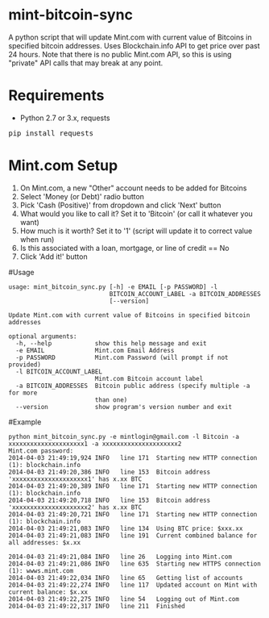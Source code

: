 # mint-bitcoin-sync
A python script that will update Mint.com with current value of Bitcoins in specified bitcoin addresses. Uses Blockchain.info API to get price over past 24 hours. Note that there is no public Mint.com API, so this is using "private" API calls that may break at any point.

# Requirements
* Python 2.7 or 3.x, requests
<pre>
pip install requests
</pre>

# Mint.com Setup
1. On Mint.com, a new "Other" account needs to be added for Bitcoins 
2. Select 'Money (or Debt)' radio button
3. Pick 'Cash (Positive)' from dropdown and click 'Next' button
4. What would you like to call it? Set it to 'Bitcoin' (or call it whatever you want)
5. How much is it worth? Set it to '1' (script will update it to correct value when run)
6. Is this associated with a loan, mortgage, or line of credit == No
7. Click 'Add it!' button

#Usage
```
usage: mint_bitcoin_sync.py [-h] -e EMAIL [-p PASSWORD] -l
                            BITCOIN_ACCOUNT_LABEL -a BITCOIN_ADDRESSES
                            [--version]

Update Mint.com with current value of Bitcoins in specified bitcoin addresses

optional arguments:
  -h, --help            show this help message and exit
  -e EMAIL              Mint.com Email Address
  -p PASSWORD           Mint.com Password (will prompt if not provided)
  -l BITCOIN_ACCOUNT_LABEL
                        Mint.com Bitcoin account label
  -a BITCOIN_ADDRESSES  Bitcoin public address (specify multiple -a for more
                        than one)
  --version             show program's version number and exit

```
#Example
```
python mint_bitcoin_sync.py -e mintlogin@gmail.com -l Bitcoin -a xxxxxxxxxxxxxxxxxxxxx1 -a xxxxxxxxxxxxxxxxxxxxx2
Mint.com password:
2014-04-03 21:49:19,924 INFO   line 171  Starting new HTTP connection (1): blockchain.info
2014-04-03 21:49:20,386 INFO   line 153  Bitcoin address 'xxxxxxxxxxxxxxxxxxxxx1' has x.xx BTC
2014-04-03 21:49:20,389 INFO   line 171  Starting new HTTP connection (1): blockchain.info
2014-04-03 21:49:20,718 INFO   line 153  Bitcoin address 'xxxxxxxxxxxxxxxxxxxxx2' has x.xx BTC
2014-04-03 21:49:20,721 INFO   line 171  Starting new HTTP connection (1): blockchain.info
2014-04-03 21:49:21,083 INFO   line 134  Using BTC price: $xxx.xx
2014-04-03 21:49:21,083 INFO   line 191  Current combined balance for all addresses: $x.xx

2014-04-03 21:49:21,084 INFO   line 26   Logging into Mint.com
2014-04-03 21:49:21,086 INFO   line 635  Starting new HTTPS connection (1): wwws.mint.com
2014-04-03 21:49:22,034 INFO   line 65   Getting list of accounts
2014-04-03 21:49:22,274 INFO   line 117  Updated account on Mint with current balance: $x.xx
2014-04-03 21:49:22,275 INFO   line 54   Logging out of Mint.com
2014-04-03 21:49:22,317 INFO   line 211  Finished
```